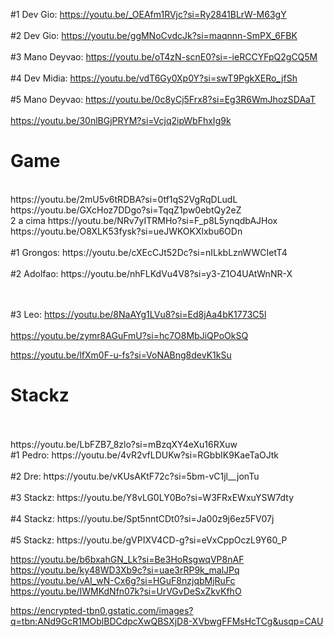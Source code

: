 #1 Dev Gio: https://youtu.be/_OEAfm1RVjc?si=Ry2841BLrW-M63gY
<br><br>
#2 Dev Gio: https://youtu.be/ggMNoCvdcJk?si=maqnnn-SmPX_6FBK
<br><br>
#3 Mano Deyvao: https://youtu.be/oT4zN-scnE0?si=-ieRCCYFpQ2gCQ5M
<br><br>
#4 Dev Midia: https://youtu.be/vdT6Gy0Xp0Y?si=swT9PgkXERo_jfSh
<br><br>
#5 Mano Deyvao: https://youtu.be/0c8yCj5Frx8?si=Eg3R6WmJhozSDAaT
<br><br>
https://youtu.be/30nlBGjPRYM?si=Vcjq2ipWbFhxIg9k

<h1> Game </h1>
<br>
https://youtu.be/2mU5v6tRDBA?si=0tf1qS2VgRqDLudL
<br>
https://youtu.be/GXcHoz7DDgo?si=TqqZ1pw0ebtQy2eZ
<br>
2 a cima
https://youtu.be/NRv7yITRMHo?si=F_p8L5ynqdbAJHox
<br>
https://youtu.be/O8XLK53fysk?si=ueJWKOKXlxbu6ODn
<br><br>
#1 Grongos: https://youtu.be/cXEcCJt52Dc?si=nILkbLznWWCIetT4
<br><br>
#2 Adolfao: https://youtu.be/nhFLKdVu4V8?si=y3-Z1O4UAtWnNR-X
<br>

<br><br>
#3 Leo: https://youtu.be/8NaAYg1LVu8?si=Ed8jAa4bK1773C5l
<br><br>
https://youtu.be/zymr8AGuFmU?si=hc7O8MbJiQPoOkSQ

https://youtu.be/lfXm0F-u-fs?si=VoNABng8devK1kSu

<h1> Stackz </h1>
<br><br>
https://youtu.be/LbFZB7_8zlo?si=mBzqXY4eXu16RXuw
<br>
#1 Pedro: https://youtu.be/4vR2vfLDUKw?si=RGbbIK9KaeTaOJtk
<br><br>
#2 Dre: https://youtu.be/vKUsAKtF72c?si=5bm-vC1jl__jonTu
<br><br>
#3 Stackz: https://youtu.be/Y8vLG0LY0Bo?si=W3FRxEWxuYSW7dty
<br><br>
#4 Stackz: https://youtu.be/Spt5nntCDt0?si=Ja00z9j6ez5FV07j
<br><br>
#5 Stackz: https://youtu.be/gVPIXV4CD-g?si=eVxCppOczL9Y60_P


https://youtu.be/b6bxahGN_Lk?si=Be3HoRsgwqVP8nAF
https://youtu.be/ky48WD3Xb9c?si=uae3rRP9k_malJPq
https://youtu.be/vAI_wN-Cx6g?si=HGuF8nzjqbMjRuFc
https://youtu.be/IWMKdNfn07k?si=UrVGvDeSxZkvKfhO


https://encrypted-tbn0.gstatic.com/images?q=tbn:ANd9GcR1MOblBDCdpcXwQBSXjD8-XVbwgFFMsHcTCg&usqp=CAU
